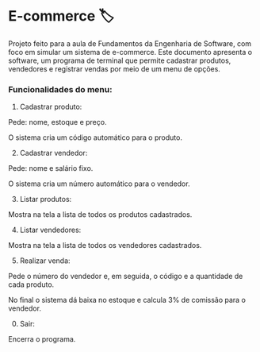 # E-commerce 🏷️
Projeto feito para a aula de Fundamentos da Engenharia de Software, com foco em simular um sistema de e-commerce. Este documento apresenta o software, um programa de terminal que permite cadastrar produtos, vendedores e registrar vendas por meio de um menu de opções.

### Funcionalidades do menu:

1. Cadastrar produto:

Pede: nome, estoque e preço.

O sistema cria um código automático para o produto.

2. Cadastrar vendedor:

Pede: nome e salário fixo.

O sistema cria um número automático para o vendedor.

3. Listar produtos:

Mostra na tela a lista de todos os produtos cadastrados.

4. Listar vendedores:

Mostra na tela a lista de todos os vendedores cadastrados.

5. Realizar venda:

Pede o número do vendedor e, em seguida, o código e a quantidade de cada produto.

No final o sistema dá baixa no estoque e calcula 3% de comissão para o vendedor.

0. Sair:

Encerra o programa.
